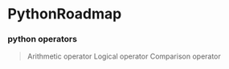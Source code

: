 # PythonRoadmap

### python operators
> Arithmetic operator
> Logical operator
> Comparison operator
